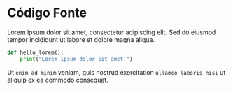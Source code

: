 # Código Fonte
Lorem ipsum dolor sit amet, consectetur adipiscing elit. Sed do eiusmod tempor incididunt ut labore et dolore magna aliqua.

```python
def hello_lorem():
    print("Lorem ipsum dolor sit amet.")
```

Ut `enim ad minim` veniam, quis nostrud exercitation `ullamco laboris nisi` ut aliquip ex ea commodo consequat.
